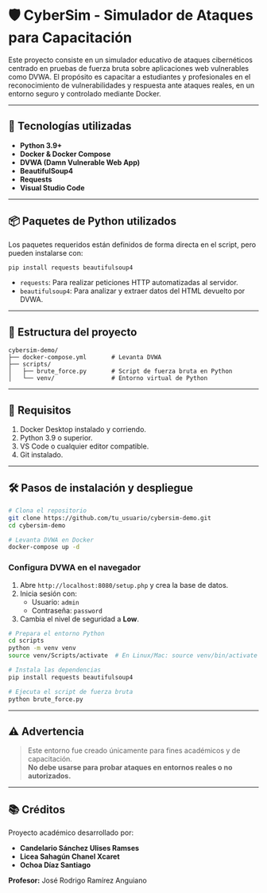 # 🛡️ CyberSim - Simulador de Ataques para Capacitación

Este proyecto consiste en un simulador educativo de ataques cibernéticos centrado en pruebas de fuerza bruta sobre aplicaciones web vulnerables como DVWA. El propósito es capacitar a estudiantes y profesionales en el reconocimiento de vulnerabilidades y respuesta ante ataques reales, en un entorno seguro y controlado mediante Docker.

---

## 🚀 Tecnologías utilizadas

- **Python 3.9+**
- **Docker & Docker Compose**
- **DVWA (Damn Vulnerable Web App)**
- **BeautifulSoup4**
- **Requests**
- **Visual Studio Code**

---

## 📦 Paquetes de Python utilizados

Los paquetes requeridos están definidos de forma directa en el script, pero pueden instalarse con:

```bash
pip install requests beautifulsoup4
```

- `requests`: Para realizar peticiones HTTP automatizadas al servidor.
- `beautifulsoup4`: Para analizar y extraer datos del HTML devuelto por DVWA.

---

## 🧰 Estructura del proyecto

```
cybersim-demo/
├── docker-compose.yml       # Levanta DVWA
├── scripts/
│   ├── brute_force.py       # Script de fuerza bruta en Python
│   └── venv/                # Entorno virtual de Python
```

---

## 🔧 Requisitos

1. Docker Desktop instalado y corriendo.
2. Python 3.9 o superior.
3. VS Code o cualquier editor compatible.
4. Git instalado.

---

## 🛠️ Pasos de instalación y despliegue

```bash
# Clona el repositorio
git clone https://github.com/tu_usuario/cybersim-demo.git
cd cybersim-demo

# Levanta DVWA en Docker
docker-compose up -d
```

### Configura DVWA en el navegador

1. Abre `http://localhost:8080/setup.php` y crea la base de datos.  
2. Inicia sesión con:  
   - Usuario: `admin`  
   - Contraseña: `password`  
3. Cambia el nivel de seguridad a **Low**.

```bash
# Prepara el entorno Python
cd scripts
python -m venv venv
source venv/Scripts/activate  # En Linux/Mac: source venv/bin/activate

# Instala las dependencias
pip install requests beautifulsoup4

# Ejecuta el script de fuerza bruta
python brute_force.py
```

---

## ⚠️ Advertencia

> Este entorno fue creado únicamente para fines académicos y de capacitación.  
> **No debe usarse para probar ataques en entornos reales o no autorizados.**

---

## 📚 Créditos

Proyecto académico desarrollado por:

- **Candelario Sánchez Ulises Ramses**
- **Licea Sahagún Chanel Xcaret**
- **Ochoa Díaz Santiago**

**Profesor:** José Rodrigo Ramírez Anguiano
